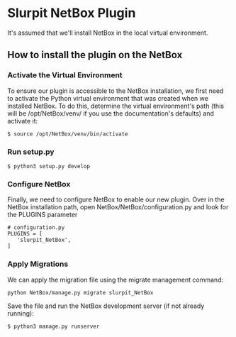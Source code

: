 # Slurpit NetBox Plugin

It's assumed that we'll install NetBox in the local virtual environment.

## How to install the plugin on the NetBox

 ### Activate the Virtual Environment
 
 To ensure our plugin is accessible to the NetBox installation, we first need to activate the Python virtual environment that was created when we installed NetBox. To do this, determine the virtual environment's path (this will be /opt/NetBox/venv/ if you use the documentation's defaults) and activate it:

 ```
$ source /opt/NetBox/venv/bin/activate
 ```

 ### Run setup.py

 ```
$ python3 setup.py develop
 ```

 ### Configure NetBox
 
 Finally, we need to configure NetBox to enable our new plugin. Over in the NetBox installation path, open NetBox/NetBox/configuration.py and look for the PLUGINS parameter

 ```
# configuration.py
PLUGINS = [
    'slurpit_NetBox',
]
 ``` 

 

 ### Apply Migrations

 We can apply the migration file using the migrate management command:

```
python NetBox/manage.py migrate slurpit_NetBox
```

 Save the file and run the NetBox development server (if not already running):

 ```
$ python3 manage.py runserver
 ```
